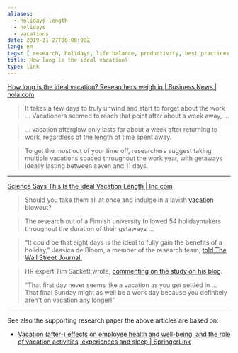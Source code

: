 ```yaml
---
aliases:
  - holidays-length
  - holidays
  - vacations
date: 2019-11-27T00:00:00Z
lang: en
tags: [ research, holidays, life balance, productivity, best practices ]
title: How long is the ideal vacation?
type: link
---
```


[How long is the ideal vacation? Researchers weigh in | Business News | nola.com](https://www.nola.com/news/business/article_37c2371e-8293-555a-86cc-6edcaa610f20.html)

> It takes a few days to truly unwind and start to forget about the work … Vacationers seemed to reach that point after about a week away, …

> … vacation afterglow only lasts for about a week after returning to work, regardless of the length of time spent away.

> To get the most out of your time off, researchers suggest taking multiple vacations spaced throughout the work year, with getaways ideally lasting between seven and 11 days.

---

[Science Says This Is the Ideal Vacation Length | Inc.com](https://www.inc.com/jessica-stillman/science-says-this-is-the-ideal-vacation-length.html)

> Should you take them all at once and indulge in a lavish [vacation](https://www.inc.com/jessica-stillman/taking-vacation-is-part-of-your-job.html) blowout?

> The research out of a Finnish university followed 54 holidaymakers throughout the duration of their getaways …

> “It could be that eight days is the ideal to fully gain the benefits of a holiday,” Jessica de Bloom, a member of the research team, [told The Wall Street Journal.](http://www.wsj.com/articles/smartest-way-to-take-a-vacation-1437406680)

> HR expert Tim Sackett wrote, [commenting on the study on his blog](http://www.timsackett.com/2015/07/27/taking-a-vacation-from-my-vacation/).
>
> “That first day never seems like a vacation as you get settled in … That final Sunday might as well be a work day because you definitely aren't on vacation any longer!”

---

See also the supporting research paper the above articles are based on:

* [Vacation (after-) effects on employee health and well-being, and the role of vacation activities, experiences and sleep | SpringerLink](https://link.springer.com/article/10.1007/s10902-012-9345-3)

